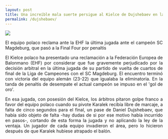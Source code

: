 ```yaml
---
layout: post
title: Una increíble mala suerte persigue al Kielce de Dujshebaev en la Liga de Campeones
permalink: /dujshebaev/
---
```


![](https://phantom-marca.unidadeditorial.es/a622de28858a26db5c351e71fd56301b/resize/660/f/webp/assets/multimedia/imagenes/2024/05/02/17146627904566.jpg)

<p Align=justify>El equipo polaco reclama ante la EHF la última jugada ante el campeón SC Magdeburg, que pasó a la Final Four por penaltis</p>

<p Align=justify>El Kielce polaco ha presentado una reclamación a la Federación Europea de Balonmano (EHF) por considerar que fue gravemente perjudicado por la decisión arbitral en la última jugada de su partido de vuelta de cuartos de final de la Liga de Campeones con el SC Magdeburg. El encuentro terminó con victoria del equipo alemán (23-22) que igualaba la eliminatoria. En la tanda de penaltis de desempate el actual campeón se impuso en el 'gol de oro'.</p>

<p Align=justify>En esa jugada, con posesión del Kielce, los árbitros pitaron golpe franco a favor del equipo polaco cuando su pivote Karalek recibía libre de marcaje, a falta de cinco segundos para el final, un pase de Daniel Dujshebaev, que había sido objeto de falta -hay dudas de si por ese motivo había incurrido en pasos-, cortando de esta forma la jugada y no aplicando la ley de la ventaja. Un jugador de cada equipo invadieron el área, pero lo hicieron después de que Karalek hubiese atrapado el balón.</p>
